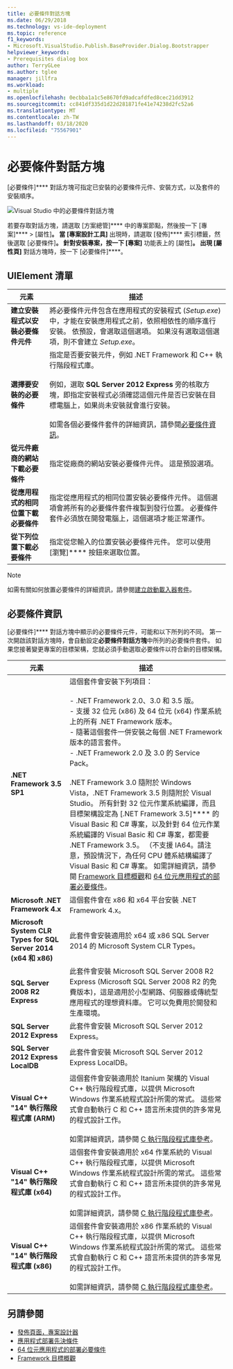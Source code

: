 ```yaml
---
title: 必要條件對話方塊
ms.date: 06/29/2018
ms.technology: vs-ide-deployment
ms.topic: reference
f1_keywords:
- Microsoft.VisualStudio.Publish.BaseProvider.Dialog.Bootstrapper
helpviewer_keywords:
- Prerequisites dialog box
author: TerryGLee
ms.author: tglee
manager: jillfra
ms.workload:
- multiple
ms.openlocfilehash: 0ecbba1a1c5e8670fd9adcafdfed8cec21dd3912
ms.sourcegitcommit: cc841df335d1d22d281871fe41e74238d2fc52a6
ms.translationtype: MT
ms.contentlocale: zh-TW
ms.lasthandoff: 03/18/2020
ms.locfileid: "75567901"
---
```

# <a name="prerequisites-dialog-box"></a>必要條件對話方塊

[必要條件]**** 對話方塊可指定已安裝的必要條件元件、安裝方式，以及套件的安裝順序。

![Visual Studio 中的必要條件對話方塊](media/prerequisites-dialog-box.png)

若要存取對話方塊，請選取 [方案總管]**** 中的專案節點，然後按一下 [專案]**** > [屬性]****。 當 [專案設計工具]**** 出現時，請選取 [發佈]**** 索引標籤，然後選取 [必要條件]****。 針對安裝專案，按一下 [專案]**** 功能表上的 [屬性]****。 出現 [屬性頁]**** 對話方塊時，按一下 [必要條件]****。

## <a name="uielement-list"></a>UIElement 清單

|元素|描述|
|-------------|-----------------|
|**建立安裝程式以安裝必要條件元件**|將必要條件元件包含在應用程式的安裝程式 (*Setup.exe*) 中，才能在安裝應用程式之前，依照相依性的順序進行安裝。 依預設，會選取這個選項。 如果沒有選取這個選項，則不會建立 *Setup.exe*。|
|**選擇要安裝的必要條件**|指定是否要安裝元件，例如 .NET Framework 和 C++ 執行階段程式庫。<br /><br />例如，選取 **SQL Server 2012 Express** 旁的核取方塊，即指定安裝程式必須確認這個元件是否已安裝在目標電腦上，如果尚未安裝就會進行安裝。<br /><br />如需各個必要條件套件的詳細資訊，請參閱[必要條件資訊](#prerequisites-information)。|
|**從元件廠商的網站下載必要條件**|指定從廠商的網站安裝必要條件元件。 這是預設選項。|
|**從應用程式的相同位置下載必要條件**|指定從應用程式的相同位置安裝必要條件元件。 這個選項會將所有的必要條件套件複製到發行位置。 必要條件套件必須放在開發電腦上，這個選項才能正常運作。|
|**從下列位置下載必要條件**|指定從您輸入的位置安裝必要條件元件。 您可以使用 [瀏覽]**** 按鈕來選取位置。|

> [!NOTE]
> 如需有關如何放置必要條件的詳細資訊，請參閱[建立啟動載入器套件](../../deployment/creating-bootstrapper-packages.md#create-custom-bootstrapper-packages)。

## <a name="prerequisites-information"></a>必要條件資訊

[必要條件]**** 對話方塊中顯示的必要條件元件，可能和以下所列的不同。 第一次開啟該對話方塊時，會自動設定**必要條件對話方塊**中所列的必要條件套件。 如果您接著變更專案的目標架構，您就必須手動選取必要條件以符合新的目標架構。

|元素|描述|
|-------------|-----------------|
|**.NET Framework 3.5 SP1**|這個套件會安裝下列項目：<br /><br /> -   .NET Framework 2.0、3.0 和 3.5 版。<br />-   支援 32 位元 (x86) 及 64 位元 (x64) 作業系統上的所有 .NET Framework 版本。<br />-   隨著這個套件一併安裝之每個 .NET Framework 版本的語言套件。<br />-   .NET Framework 2.0 及 3.0 的 Service Pack。<br /><br /> .NET Framework 3.0 隨附於 Windows Vista，.NET Framework 3.5 則隨附於 Visual Studio。 所有針對 32 位元作業系統編譯，而且目標架構設定為 [.NET Framework 3.5]**** 的 Visual Basic 和 C# 專案，以及針對 64 位元作業系統編譯的 Visual Basic 和 C# 專案，都需要 .NET Framework 3.5。 （不支援 IA64。請注意，預設情況下，為任何 CPU 體系結構編譯了 Visual Basic 和 C# 專案。 如需詳細資訊，請參閱 [Framework 目標概觀](../../ide/visual-studio-multi-targeting-overview.md)和 [64 位元應用程式的部署必要條件](../../deployment/deploying-prerequisites-for-64-bit-applications.md)。|
|**Microsoft .NET Framework 4.x**|這個套件會在 x86 和 x64 平台安裝 .NET Framework 4.x。|
|**Microsoft System CLR Types for SQL Server 2014 (x64 和 x86)**|此套件會安裝適用於 x64 或 x86 SQL Server 2014 的 Microsoft System CLR Types。|
|**SQL Server 2008 R2 Express**|此套件會安裝 Microsoft SQL Server 2008 R2 Express (Microsoft SQL Server 2008 R2 的免費版本)，這是適用於小型網路、伺服器或傳統型應用程式的理想資料庫。 它可以免費用於開發和生產環境。|
|**SQL Server 2012 Express**|此套件會安裝 Microsoft SQL Server 2012 Express。|
|**SQL Server 2012 Express LocalDB**|此套件會安裝 Microsoft SQL Server 2012 Express LocalDB。|
|**Visual C++ "14" 執行階段程式庫 (ARM)**|這個套件會安裝適用於 Itanium 架構的 Visual C++ 執行階段程式庫，以提供 Microsoft Windows 作業系統程式設計所需的常式。 這些常式會自動執行 C 和 C++ 語言所未提供的許多常見的程式設計工作。<br /><br /> 如需詳細資訊，請參閱 [C 執行階段程式庫參考](/cpp/c-runtime-library/c-run-time-library-reference)。|
|**Visual C++ "14" 執行階段程式庫 (x64)**|這個套件會安裝適用於 x64 作業系統的 Visual C++ 執行階段程式庫，以提供 Microsoft Windows 作業系統程式設計所需的常式。 這些常式會自動執行 C 和 C++ 語言所未提供的許多常見的程式設計工作。<br /><br /> 如需詳細資訊，請參閱 [C 執行階段程式庫參考](/cpp/c-runtime-library/c-run-time-library-reference)。|
|**Visual C++ "14" 執行階段程式庫 (x86)**|這個套件會安裝適用於 x86 作業系統的 Visual C++ 執行階段程式庫，以提供 Microsoft Windows 作業系統程式設計所需的常式。 這些常式會自動執行 C 和 C++ 語言所未提供的許多常見的程式設計工作。<br /><br /> 如需詳細資訊，請參閱 [C 執行階段程式庫參考](/cpp/c-runtime-library/c-run-time-library-reference)。|

## <a name="see-also"></a>另請參閱

- [發佈頁面，專案設計器](../../ide/reference/publish-page-project-designer.md)
- [應用程式部署先決條件](../../deployment/application-deployment-prerequisites.md)
- [64 位元應用程式的部署必要條件](../../deployment/deploying-prerequisites-for-64-bit-applications.md)
- [Framework 目標概觀](../../ide/visual-studio-multi-targeting-overview.md)
